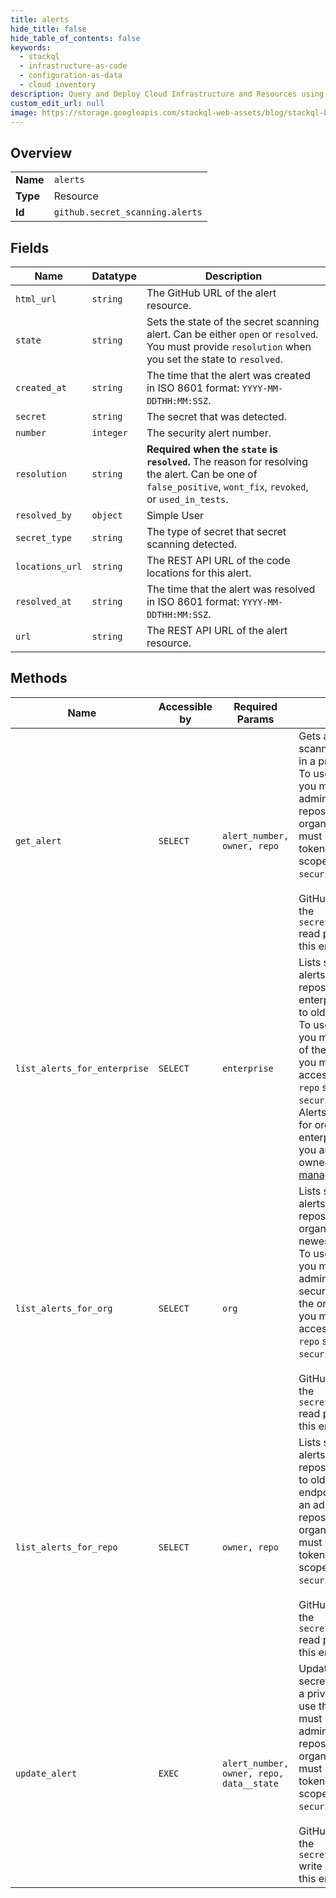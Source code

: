 ```yaml
---
title: alerts
hide_title: false
hide_table_of_contents: false
keywords:
  - stackql
  - infrastructure-as-code
  - configuration-as-data
  - cloud inventory
description: Query and Deploy Cloud Infrastructure and Resources using SQL
custom_edit_url: null
image: https://storage.googleapis.com/stackql-web-assets/blog/stackql-blog-post-featured-image.png
---
```

  
    

## Overview
<table><tbody>
<tr><td><b>Name</b></td><td><code>alerts</code></td></tr>
<tr><td><b>Type</b></td><td>Resource</td></tr>
<tr><td><b>Id</b></td><td><code>github.secret_scanning.alerts</code></td></tr>
</tbody></table>

## Fields
| Name | Datatype | Description |
| ---- | -------- | ----------- |
| `html_url` | `string` | The GitHub URL of the alert resource. |
| `state` | `string` | Sets the state of the secret scanning alert. Can be either `open` or `resolved`. You must provide `resolution` when you set the state to `resolved`. |
| `created_at` | `string` | The time that the alert was created in ISO 8601 format: `YYYY-MM-DDTHH:MM:SSZ`. |
| `secret` | `string` | The secret that was detected. |
| `number` | `integer` | The security alert number. |
| `resolution` | `string` | **Required when the `state` is `resolved`.** The reason for resolving the alert. Can be one of `false_positive`, `wont_fix`, `revoked`, or `used_in_tests`. |
| `resolved_by` | `object` | Simple User |
| `secret_type` | `string` | The type of secret that secret scanning detected. |
| `locations_url` | `string` | The REST API URL of the code locations for this alert. |
| `resolved_at` | `string` | The time that the alert was resolved in ISO 8601 format: `YYYY-MM-DDTHH:MM:SSZ`. |
| `url` | `string` | The REST API URL of the alert resource. |
## Methods
| Name | Accessible by | Required Params | Description |
| ---- | ------------- | --------------- | ----------- |
| `get_alert` | `SELECT` | `alert_number, owner, repo` | Gets a single secret scanning alert detected in a private repository. To use this endpoint, you must be an administrator for the repository or organization, and you must use an access token with the `repo` scope or `security_events` scope.<br /><br />GitHub Apps must have the `secret_scanning_alerts` read permission to use this endpoint. |
| `list_alerts_for_enterprise` | `SELECT` | `enterprise` | Lists secret scanning alerts for eligible repositories in an enterprise, from newest to oldest.<br />To use this endpoint, you must be a member of the enterprise, and you must use an access token with the `repo` scope or `security_events` scope. Alerts are only returned for organizations in the enterprise for which you are an organization owner or a [security manager](https://docs.github.com/organizations/managing-peoples-access-to-your-organization-with-roles/managing-security-managers-in-your-organization). |
| `list_alerts_for_org` | `SELECT` | `org` | Lists secret scanning alerts for eligible repositories in an organization, from newest to oldest.<br />To use this endpoint, you must be an administrator or security manager for the organization, and you must use an access token with the `repo` scope or `security_events` scope.<br /><br />GitHub Apps must have the `secret_scanning_alerts` read permission to use this endpoint. |
| `list_alerts_for_repo` | `SELECT` | `owner, repo` | Lists secret scanning alerts for a private repository, from newest to oldest. To use this endpoint, you must be an administrator for the repository or organization, and you must use an access token with the `repo` scope or `security_events` scope.<br /><br />GitHub Apps must have the `secret_scanning_alerts` read permission to use this endpoint. |
| `update_alert` | `EXEC` | `alert_number, owner, repo, data__state` | Updates the status of a secret scanning alert in a private repository. To use this endpoint, you must be an administrator for the repository or organization, and you must use an access token with the `repo` scope or `security_events` scope.<br /><br />GitHub Apps must have the `secret_scanning_alerts` write permission to use this endpoint. |
